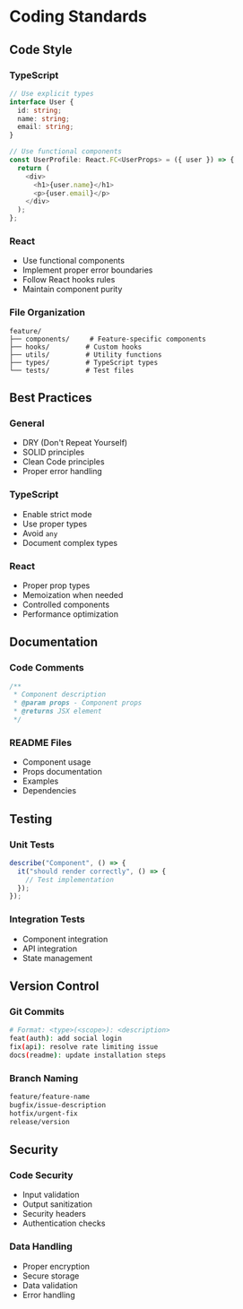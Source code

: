 # Coding Standards

## Code Style

### TypeScript

```typescript
// Use explicit types
interface User {
  id: string;
  name: string;
  email: string;
}

// Use functional components
const UserProfile: React.FC<UserProps> = ({ user }) => {
  return (
    <div>
      <h1>{user.name}</h1>
      <p>{user.email}</p>
    </div>
  );
};
```

### React

- Use functional components
- Implement proper error boundaries
- Follow React hooks rules
- Maintain component purity

### File Organization

```
feature/
├── components/     # Feature-specific components
├── hooks/         # Custom hooks
├── utils/         # Utility functions
├── types/         # TypeScript types
└── tests/         # Test files
```

## Best Practices

### General

- DRY (Don't Repeat Yourself)
- SOLID principles
- Clean Code principles
- Proper error handling

### TypeScript

- Enable strict mode
- Use proper types
- Avoid `any`
- Document complex types

### React

- Proper prop types
- Memoization when needed
- Controlled components
- Performance optimization

## Documentation

### Code Comments

```typescript
/**
 * Component description
 * @param props - Component props
 * @returns JSX element
 */
```

### README Files

- Component usage
- Props documentation
- Examples
- Dependencies

## Testing

### Unit Tests

```typescript
describe("Component", () => {
  it("should render correctly", () => {
    // Test implementation
  });
});
```

### Integration Tests

- Component integration
- API integration
- State management

## Version Control

### Git Commits

```bash
# Format: <type>(<scope>): <description>
feat(auth): add social login
fix(api): resolve rate limiting issue
docs(readme): update installation steps
```

### Branch Naming

```bash
feature/feature-name
bugfix/issue-description
hotfix/urgent-fix
release/version
```

## Security

### Code Security

- Input validation
- Output sanitization
- Security headers
- Authentication checks

### Data Handling

- Proper encryption
- Secure storage
- Data validation
- Error handling
